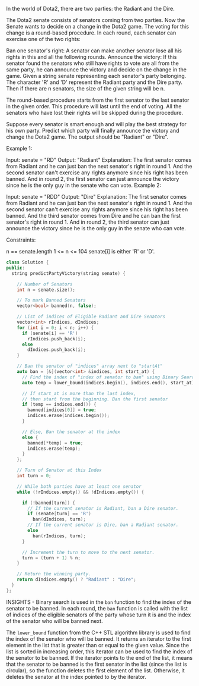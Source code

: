 In the world of Dota2, there are two parties: the Radiant and the Dire.

The Dota2 senate consists of senators coming from two parties. Now the Senate wants to decide on a change in the Dota2 game. The voting for this change is a round-based procedure. In each round, each senator can exercise one of the two rights:

Ban one senator's right: A senator can make another senator lose all his rights in this and all the following rounds.
Announce the victory: If this senator found the senators who still have rights to vote are all from the same party, he can announce the victory and decide on the change in the game.
Given a string senate representing each senator's party belonging. The character 'R' and 'D' represent the Radiant party and the Dire party. Then if there are n senators, the size of the given string will be n.

The round-based procedure starts from the first senator to the last senator in the given order. This procedure will last until the end of voting. All the senators who have lost their rights will be skipped during the procedure.

Suppose every senator is smart enough and will play the best strategy for his own party. Predict which party will finally announce the victory and change the Dota2 game. The output should be "Radiant" or "Dire".

 

Example 1:

Input: senate = "RD"
Output: "Radiant"
Explanation: 
The first senator comes from Radiant and he can just ban the next senator's right in round 1. 
And the second senator can't exercise any rights anymore since his right has been banned. 
And in round 2, the first senator can just announce the victory since he is the only guy in the senate who can vote.
Example 2:

Input: senate = "RDD"
Output: "Dire"
Explanation: 
The first senator comes from Radiant and he can just ban the next senator's right in round 1. 
And the second senator can't exercise any rights anymore since his right has been banned. 
And the third senator comes from Dire and he can ban the first senator's right in round 1. 
And in round 2, the third senator can just announce the victory since he is the only guy in the senate who can vote.
 

Constraints:

n == senate.length
1 <= n <= 104
senate[i] is either 'R' or 'D'.

```cpp
class Solution {
public:
  string predictPartyVictory(string senate) {

    // Number of Senators
    int n = senate.size();

    // To mark Banned Senators
    vector<bool> banned(n, false);

    // List of indices of Eligible Radiant and Dire Senators
    vector<int> rIndices, dIndices;
    for (int i = 0; i < n; i++) {
      if (senate[i] == 'R')
        rIndices.push_back(i);
      else
        dIndices.push_back(i);
    }

    // Ban the senator of "indices" array next to "startAt"
    auto ban = [&](vector<int> &indices, int start_at) {
      // Find the index of "index of senator to ban" using Binary Search
      auto temp = lower_bound(indices.begin(), indices.end(), start_at);

      // If start_at is more than the last index,
      // then start from the beginning. Ban the first senator
      if (temp == indices.end()) {
        banned[indices[0]] = true;
        indices.erase(indices.begin());
      }

      // Else, Ban the senator at the index
      else {
        banned[*temp] = true;
        indices.erase(temp);
      }
    };

    // Turn of Senator at this Index
    int turn = 0;

    // While both parties have at least one senator 
    while (!rIndices.empty() && !dIndices.empty()) {

      if (!banned[turn]) {
        // If the current senator is Radiant, ban a Dire senator.
        if (senate[turn] == 'R')
          ban(dIndices, turn);
        // If the current senator is Dire, ban a Radiant senator.
        else
          ban(rIndices, turn);
      }

      // Increment the turn to move to the next senator.
      turn = (turn + 1) % n;
    }

    // Return the winning party.
    return dIndices.empty() ? "Radiant" : "Dire";
  }
};
```

INSIGHTS - Binary search is used in the `ban` function to find the index of the senator to be banned. In each round, the `ban` function is called with the list of indices of the eligible senators of the party whose turn it is and the index of the senator who will be banned next.

The `lower_bound` function from the C++ STL algorithm library is used to find the index of the senator who will be banned. It returns an iterator to the first element in the list that is greater than or equal to the given value. Since the list is sorted in increasing order, this iterator can be used to find the index of the senator to be banned. If the iterator points to the end of the list, it means that the senator to be banned is the first senator in the list (since the list is circular), so the function deletes the first element of the list. Otherwise, it deletes the senator at the index pointed to by the iterator.
